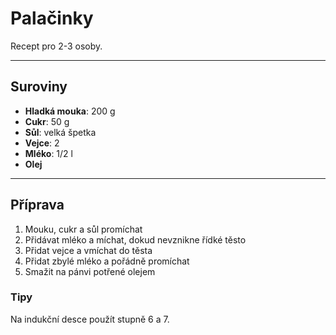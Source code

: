 # Palačinky

Recept pro 2-3 osoby.

---

## Suroviny

* **Hladká mouka**: 200 g
* **Cukr**: 50 g
* **Sůl**: velká špetka
* **Vejce**: 2
* **Mléko**: 1/2 l
* **Olej**

---

## Příprava

1. Mouku, cukr a sůl promíchat
2. Přidávat mléko a míchat, dokud nevznikne řídké těsto
3. Přidat vejce a vmíchat do těsta
4. Přidat zbylé mléko a pořádně promíchat
5. Smažit na pánvi potřené olejem

### Tipy

Na indukční desce použít stupně 6 a 7.
